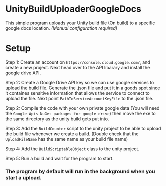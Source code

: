 # UnityBuildUploaderGoogleDocs
This simple program uploads your Unity build file (On build) to a specific google docs location. *(Manual configuration required)*

# Setup
Step 1: Create an account on `https://console.cloud.google.com/`, and create a new project. Next head over to the API libarary and install the google drive API.

Step 2: Create a Google Drive API key so we can use google services to upload the build file. Generate the .json file and put it in a goods spot since it containes sensitive information that allows the service to connect to upload the file. Next point `PathToServiceAccountKeyFile` to the .json file.

Step 2: Compile the code with your own private google data (You will need the `Google Apis NuGet packages for google drive`) then move the exe to the same directory as the unity build gets put into. 

Step 3: Add the `BuildCounter` script to the unity project to be able to upload the build file whenever we create a build. (Double check that the `UploadFileName` has the same name as your build file name) 

Step 4: Add the `BuildScriptableObject` class to the unity project.

Step 5: Run a build and wait for the program to start.

### The program by default will run in the background when you start a upload.
